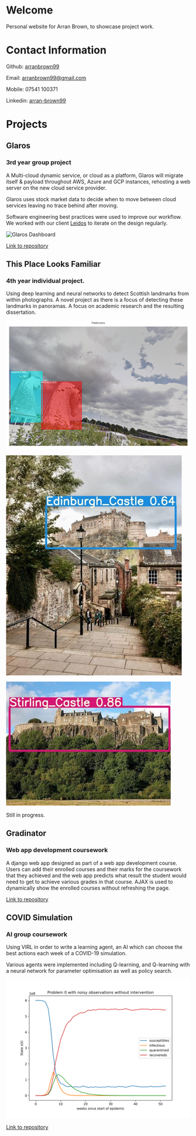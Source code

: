 # Welcome

Personal website for Arran Brown, to showcase project work. 

# Contact Information

Github: 
[arranbrown99](https://github.com/arranbrown99)

Email: [arranbrown99@gmail.com ](arranbrown99@gmail.com )

Mobile: 07541 100371

Linkedin: [arran-brown99](www.linkedin.com/in/arran-brown99)

# Projects

## Glaros

### 3rd year group project

A Multi-cloud dynamic service, or cloud as a platform, Glaros will migrate itself & payload throughout AWS, Azure and GCP instances, rehosting a web server on the new cloud service provider.

Glaros uses stock market data to decide when to move between cloud services leaving no trace behind after moving.

Software engineering best practices were used to improve our workflow.
We worked with our client [Leidos](https://www.leidos.com/) to iterate on the design regularly.


![Glaros Dashboard](https://i.imgur.com/rZ8xFGH.png)

[Link to repository](https://github.com/arranbrown99/Glaros)

## This Place Looks Familiar

### 4th year individual project. 

Using deep learning and neural networks to detect Scottish landmarks from within photographs. 
A novel project as there is a focus of detecting these landmarks in panoramas.
A focus on academic research and the resulting dissertation. 

![Kelpies_mask_RCNN](images/4.kelpies_example.png)

![Edinburgh castle](images/Edinburgh%20castle.jpg)

![stirling castle](images/stirling%20castle.jpg)


Still in progress.

## Gradinator

### Web app development coursework

A django web app designed as part of a web app development course. Users can add their enrolled courses and their marks for the coursework that they achieved and the web app predicts what result the student would need to get to achieve various grades in that course. AJAX is used to dynamically show the enrolled courses without refreshing the page.

[Link to repository](https://github.com/arranbrown99/Gradinator)

## COVID Simulation

### AI group coursework

Using VIRL in order to write a learning agent, an AI which can choose the best actions each week of a COVID-19 simulation.

Various agents were implemented including Q-learning, and Q-learning with a neural network for parameter optimisation as well as policy search.

![noisy](images/noisy.png)

[Link to repository](https://github.com/arranbrown99/COVID_simulation)

